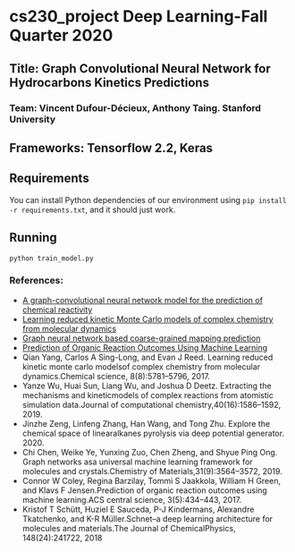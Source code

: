 
# cs230_project Deep Learning-Fall Quarter 2020
## Title: Graph Convolutional Neural Network for Hydrocarbons Kinetics Predictions
### Team: Vincent Dufour-Décieux, Anthony Taing. Stanford University
## Frameworks: Tensorflow 2.2, Keras
## Requirements
You can install Python dependencies of our environment using `pip install -r requirements.txt`, and it should just work.
## Running
`python train_model.py`

### References:
- [A graph-convolutional neural network model for the prediction of chemical reactivity](https://pubs.rsc.org/lv/content/articlehtml/2019/sc/c8sc04228d#imgfig1)
- [Learning reduced kinetic Monte Carlo models of complex chemistry from molecular dynamics](https://pubs.rsc.org/en/content/articlehtml/2017/sc/c7sc01052d)
- [Graph neural network based coarse-grained mapping prediction](https://pubs.rsc.org/en/content/articlelanding/2020/sc/d0sc02458a#!divAbstract)
- [Prediction of Organic Reaction Outcomes Using Machine Learning](https://pubs.acs.org/doi/10.1021/acscentsci.7b00064)
- Qian Yang, Carlos A Sing-Long, and Evan J Reed. Learning reduced kinetic monte carlo modelsof complex chemistry from molecular dynamics.Chemical science, 8(8):5781–5796, 2017.
- Yanze Wu, Huai Sun, Liang Wu, and Joshua D Deetz. Extracting the mechanisms and kineticmodels of complex reactions from atomistic simulation data.Journal of computational chemistry,40(16):1586–1592, 2019.
- Jinzhe Zeng, Linfeng Zhang, Han Wang, and Tong Zhu. Explore the chemical space of linearalkanes pyrolysis via deep potential generator. 2020.
- Chi Chen, Weike Ye, Yunxing Zuo, Chen Zheng, and Shyue Ping Ong.  Graph networks asa universal machine learning framework for molecules and crystals.Chemistry of Materials,31(9):3564–3572, 2019.
- Connor W Coley, Regina Barzilay, Tommi S Jaakkola, William H Green, and Klavs F Jensen.Prediction of organic reaction outcomes using machine learning.ACS central science, 3(5):434–443, 2017.
- Kristof T Schütt, Huziel E Sauceda, P-J Kindermans, Alexandre Tkatchenko, and K-R Müller.Schnet–a deep learning architecture for molecules and materials.The Journal of ChemicalPhysics, 148(24):241722, 2018

